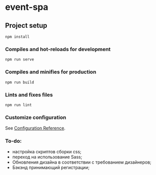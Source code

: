# event-spa

## Project setup
```
npm install
```

### Compiles and hot-reloads for development
```
npm run serve
```

### Compiles and minifies for production
```
npm run build
```

### Lints and fixes files
```
npm run lint
```

### Customize configuration
See [Configuration Reference](https://cli.vuejs.org/config/).

### To-do:
- настройка скриптов сборки css;
- переход на использование Sass;
- Обновления дизайна в соответствии с требованием дизайнеров;
- Бэкэнд принимающий регистрации;